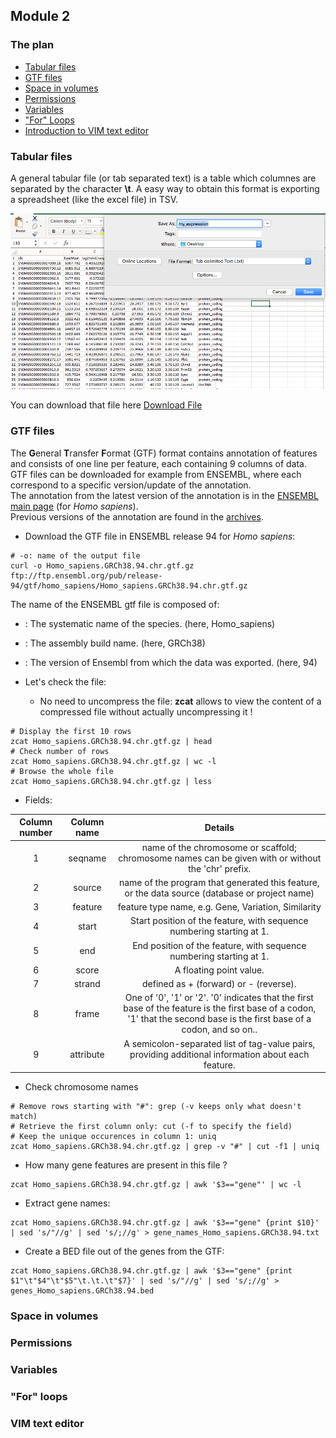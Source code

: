 <h2>Module 2</h2>

<h3>The plan</h3>

* [Tabular files](#module2_tab)
* [GTF files](#module2_gtf)
* [Space in volumes](#module2_space)
* [Permissions](#module2_perm)
* [Variables](#module2_var)
* ["For" Loops](#module2_loops)
* [Introduction to VIM text editor](#module2_vim)

<a name="module2_tab"></a>
<h3>Tabular files</h3>

A general tabular file (or tab separated text) is a table which columnes are separated by the character **\t**. A easy way to obtain this format is exporting a spreadsheet (like the excel file) in TSV.

<img src="images/exporting_excel.png" width="800"/>

You can download that file here <a href="my_expression.txt.zip">Download File</a>


<a name="module2_gtf"></a>
<h3>GTF files</h3>

The **G**eneral **T**ransfer **F**ormat (GTF) format contains annotation of features and consists of one line per feature, each containing 9 columns of data.
<br>
GTF files can be downloaded for example from ENSEMBL, where each correspond to a specific version/update of the annotation.<br>
The annotation from the latest version of the annotation is in the [ENSEMBL main page](http://www.ensembl.org/Homo_sapiens/Info/Index) (for *Homo sapiens*).
<br>
Previous versions of the annotation are found in the [archives](http://www.ensembl.org/Homo_sapiens/Info/Index).

* Download the GTF file in ENSEMBL release 94 for *Homo sapiens*:

```{bash}
# -o: name of the output file
curl -o Homo_sapiens.GRCh38.94.chr.gtf.gz ftp://ftp.ensembl.org/pub/release-94/gtf/homo_sapiens/Homo_sapiens.GRCh38.94.chr.gtf.gz
```

The name of the ENSEMBL gtf file is composed of:
* <species>: The systematic name of the species. (here, Homo_sapiens)
* <assembly>: The assembly build name. (here, GRCh38)
* <version>: The version of Ensembl from which the data was exported. (here, 94)

* Let's check the file:
	* No need to uncompress the file: **zcat** allows to view the content of a compressed file without actually uncompressing it !

```{bash}
# Display the first 10 rows
zcat Homo_sapiens.GRCh38.94.chr.gtf.gz | head
# Check number of rows
zcat Homo_sapiens.GRCh38.94.chr.gtf.gz | wc -l
# Browse the whole file
zcat Homo_sapiens.GRCh38.94.chr.gtf.gz | less
```

* Fields:

| Column number | Column name | Details |
| :----: | :----: | :----: |
| 1 | seqname | name of the chromosome or scaffold; chromosome names can be given with or without the 'chr' prefix. |
| 2 | source | name of the program that generated this feature, or the data source (database or project name) |
| 3 | feature | feature type name, e.g. Gene, Variation, Similarity |
| 4 | start | Start position of the feature, with sequence numbering starting at 1. |
| 5 | end | End position of the feature, with sequence numbering starting at 1. |
| 6 | score | A floating point value. |
| 7 | strand | defined as + (forward) or - (reverse). |
| 8 | frame | One of '0', '1' or '2'. '0' indicates that the first base of the feature is the first base of a codon, '1' that the second base is the first base of a codon, and so on.. |
| 9 | attribute | A semicolon-separated list of tag-value pairs, providing additional information about each feature. |

* Check chromosome names
```{bash}
# Remove rows starting with "#": grep (-v keeps only what doesn't match)
# Retrieve the first column only: cut (-f to specify the field)
# Keep the unique occurences in column 1: uniq
zcat Homo_sapiens.GRCh38.94.chr.gtf.gz | grep -v "#" | cut -f1 | uniq
```

* How many gene features are present in this file ?
```{bash}
zcat Homo_sapiens.GRCh38.94.chr.gtf.gz | awk '$3=="gene"' | wc -l
```

* Extract gene names:
```{bash}
zcat Homo_sapiens.GRCh38.94.chr.gtf.gz | awk '$3=="gene" {print $10}' | sed 's/"//g' | sed 's/;//g' > gene_names_Homo_sapiens.GRCh38.94.txt
```

* Create a BED file out of the genes from the GTF:
```{bash}
zcat Homo_sapiens.GRCh38.94.chr.gtf.gz | awk '$3=="gene" {print $1"\t"$4"\t"$5"\t.\t.\t"$7}' | sed 's/"//g' | sed 's/;//g' > genes_Homo_sapiens.GRCh38.94.bed
```

<a name="module2_space"></a>
<h3>Space in volumes</h3>

<a name="module2_perm"></a>
<h3>Permissions</h3>

<a name="module2_var"></a>
<h3>Variables</h3>

<a name="module2_loops"></a>
<h3>"For" loops</h3>

<a name="module2_vim"></a>
<h3>VIM text editor</h3>
